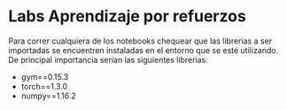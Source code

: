 # Labs Aprendizaje por refuerzos

Para correr cualquiera de los notebooks chequear que las librerias a ser importadas se encuentren instaladas 
en el entorno que se esté utilizando.
De principal importancia serian las siguientes librerias: 
* gym==0.15.3
* torch==1.3.0
* numpy==1.16.2

